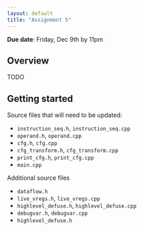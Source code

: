 ```yaml
---
layout: default
title: "Assignment 5"
---
```


**Due date**: Friday, Dec 9th by 11pm

## Overview

TODO

## Getting started

Source files that will need to be updated:

* `instruction_seq.h`, `instruction_seq.cpp`
* `operand.h`, `operand.cpp`
* `cfg.h`, `cfg.cpp`
* `cfg_transform.h`, `cfg_transform.cpp`
* `print_cfg.h`, `print_cfg.cpp`
* `main.cpp`

Additional source files

* `dataflow.h`
* `live_vregs.h`, `live_vregs.cpp`
* `highlevel_defuse.h`, `highlevel_defuse.cpp`
* `debugvar.h`, `debugvar.cpp`
* `highlevel_defuse.h`
